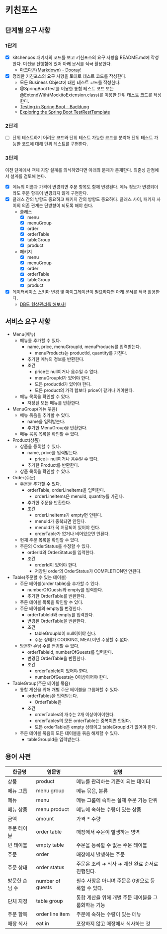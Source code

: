 # 키친포스

## 단계별 요구 사항

### 1단계

- [x] kitchenpos 패키지의 코드를 보고 키친포스의 요구 사항을 README.md에 작성한다. 미션을 진행함에 있어 아래 문서를 적극 활용한다.
  - [마크다운(Markdown) - Dooray!](https://dooray.com/htmls/guides/markdown_ko_KR.html)
- [x] 정리한 키친포스의 요구 사항을 토대로 테스트 코드를 작성한다. 
  - 모든 Business Object에 대한 테스트 코드를 작성한다. 
  - @SpringBootTest를 이용한 통합 테스트 코드 또는 @ExtendWith(MockitoExtension.class)를 이용한 단위 테스트 코드를 작성한다.
  - [Testing in Spring Boot - Baeldung](https://www.baeldung.com/spring-boot-testing)
  - [Exploring the Spring Boot TestRestTemplate](https://www.baeldung.com/spring-boot-testresttemplate)

### 2단계

- [ ] 단위 테스트하기 어려운 코드와 단위 테스트 가능한 코드를 분리해 단위 테스트 가능한 코드에 대해 단위 테스트를 구현한다.

### 3단계

이전 단계에서 객체 지향 설계를 의식하였다면 아래의 문제가 존재한다. 의존성 관점에서 설계를 검토해 본다.

- [x] 메뉴의 이름과 가격이 변경되면 주문 항목도 함께 변경된다. 메뉴 정보가 변경되더라도 주문 항목이 변경되지 않게 구현한다.
- [x] 클래스 간의 방향도 중요하고 패키지 간의 방향도 중요하다. 클래스 사이, 패키지 사이의 의존 관계는 단방향이 되도록 해야 한다.
    - 클래스
        - [x] menu
        - [x] menuGroup
        - [x] order
        - [x] orderTable
        - [x] tableGroup
        - [x] product
    - 패키지
        - [x] menu
        - [x] menuGroup
        - [x] order
        - [x] orderTable
        - [x] tableGroup
        - [x] product
- [x] 데이터베이스 스키마 변경 및 마이그레이션이 필요하다면 아래 문서를 적극 활용한다.
    - [DB도 형상관리를 해보자!](https://meetup.toast.com/posts/173)

## 서비스 요구 사항

- Menu(메뉴)
    - 메뉴를 추가할 수 있다.
        - name, price, menuGroupId, menuProducts를 입력받는다.
            - menuProducts는 productId, quantity를 가진다.
        - 추가한 메뉴의 정보를 반환한다.
        - 조건
            - price는 null이거나 음수일 수 없다.
            - menuGroupId가 있어야 한다.
            - 모든 productId가 있어야 한다.
            - 모든 product의 가격 합보다 price이 같거나 커야한다.
    - 메뉴 목록을 확인할 수 있다.
        - 저장된 모든 메뉴를 반환한다.
- MenuGroup(메뉴 묶음)
    - 메뉴 묶음을 추가할 수 있다.
        - name을 입력받는다.
        - 추가한 MenuGroup을 반환한다.
    - 메뉴 묶음 목록을 확인할 수 있다.
- Product(상품)
    - 상품을 등록할 수 있다.
        - name, price를 입력받는다.
            - price는 null이거나 음수일 수 없다.
        - 추가한 Product를 반환한다.
    - 상품 목록을 확인할 수 있다.
- Order(주문)
    - 주문을 추가할 수 있다.
        - orderTable, orderLineItems을 입력한다.
            - orderLineItems은 menuId, quantity를 가진다.
        - 추가한 주문을 반환한다.
        - 조건
            - orderLineItems가 empty면 안된다.
            - menuId가 중복되면 안된다.
            - menuId가 꼭 저장되어 있어야 한다.
            - orderTable가 없거나 비어있으면 안된다.
    - 현재 주문 목록을 확인할 수 있다.
    - 주문의 OrderStatus를 수정할 수 있다.
        - orderId와 OrderStatus를 입력한다.
        - 조건
            - orderId이 있어야 한다.
            - 저장된 order의 OrderStatus가 COMPLETION면 안된다.
- Table(주문할 수 있는 테이블)
    - 주문 테이블(order table)을 추가할 수 있다.
        - numberOfGuests와 empty를 입력한다.
        - 추가한 OrderTable를 반환한다.
    - 주문 테이블 목록을 확인할 수 있다.
    - 주문 테이블의 empty를 변경한다.
        - orderTableId와 empty를 입력한다.
        - 변경된 OrderTable을 반환한다.
        - 조건
            - tableGroupId이 null이어야 한다.
            - 주문 상태가 COOKING, MEAL이면 수정할 수 없다.
    - 방문한 손님 수를 변경할 수 있다.
        - orderTableId, numberOfGuests를 입력한다.
        - 변경된 OrderTable을 반환한다.
        - 조건
            - orderTableId이 있어야 한다.
            - numberOfGuests는 0이상이어야 한다.
- TableGroup(주문 테이블 묶음)
    - 통합 계산을 위해 개별 주문 테이블을 그룹화할 수 있다.
        - orderTables을 입력받는다.
            - OrderTable은
        - 조건
            - orderTables의 개수는 2개 이상이어야한다.
            - orderTables의 모든 orderTable는 중복이면 안된다.
            - 모든 orderTable은 empty 상태이고 tableGroupId가 없어야 한다.
    - 주문 테이블 묶음의 모든 테이블을 묶음 해제할 수 있다.
        - tableGroupId을 입력받는다.

## 용어 사전

| 한글명 | 영문명 | 설명 |
| --- | --- | --- |
| 상품 | product | 메뉴를 관리하는 기준이 되는 데이터 |
| 메뉴 그룹 | menu group | 메뉴 묶음, 분류 |
| 메뉴 | menu | 메뉴 그룹에 속하는 실제 주문 가능 단위 |
| 메뉴 상품 | menu product | 메뉴에 속하는 수량이 있는 상품 |
| 금액 | amount | 가격 * 수량 |
| 주문 테이블 | order table | 매장에서 주문이 발생하는 영역 |
| 빈 테이블 | empty table | 주문을 등록할 수 없는 주문 테이블 |
| 주문 | order | 매장에서 발생하는 주문 |
| 주문 상태 | order status | 주문은 조리 ➜ 식사 ➜ 계산 완료 순서로 진행된다. |
| 방문한 손님 수 | number of guests | 필수 사항은 아니며 주문은 0명으로 등록할 수 있다. |
| 단체 지정 | table group | 통합 계산을 위해 개별 주문 테이블을 그룹화하는 기능 |
| 주문 항목 | order line item | 주문에 속하는 수량이 있는 메뉴 |
| 매장 식사 | eat in | 포장하지 않고 매장에서 식사하는 것 |
